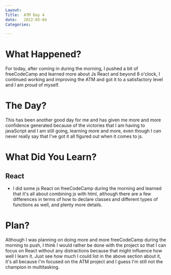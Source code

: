 ```yaml
---
Layout:
Title:  ATM Day 4
date:   2022-05-04
Categories:

---
```


# What Happened?
For today, after coming in during the morning, I pushed a bit of freeCodeCamp and learned more about Js React and beyond 8 o'clock, I continued working and improving the ATM and got it to a satisfactory level and I am proud of myself.

# The Day?
This has been another good day for me and has given me more and more confidence generated because of the victories that I am having to javaScript and I am still going, learning more and more, even though I can never really say that I've got it all figured out when it comes to js.

# What Did You Learn?
## React
- I did some js React on freeCodeCamp during the morning and learned that it's all about combining js with html, although there are a few differences in terms of how to declare classes and different types of functions as well, and plenty more details.

# Plan?
Although I was planning on doing more and more freeCodeCamp during the morning to push, I think I would rather be done with the project so that I can focus on React without any distractions because that might influence how well I learn it. Just see how much I could list in the above section about it, it's all because I'm focused on the ATM project and I guess I'm still not the champion in multitasking.